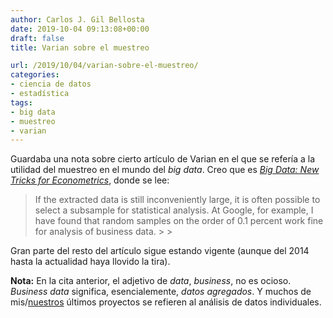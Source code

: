 ```yaml
---
author: Carlos J. Gil Bellosta
date: 2019-10-04 09:13:08+00:00
draft: false
title: Varian sobre el muestreo

url: /2019/10/04/varian-sobre-el-muestreo/
categories:
- ciencia de datos
- estadística
tags:
- big data
- muestreo
- varian
---
```





Guardaba una nota sobre cierto artículo de Varian en el que se refería a la utilidad del muestreo en el mundo del _big data_. Creo que es _[Big Data: New Tricks for Econometrics](http://people.ischool.berkeley.edu/~hal/Papers/2013/ml.pdf)_, donde se lee:







<blockquote>If the extracted  data is still inconveniently large, it is often possible to select a subsample  for statistical analysis. At Google, for example, I have found that random samples on the order of 0.1 percent work fine for analysis of business data.
>
> </blockquote>







Gran parte del resto del artículo sigue estando vigente (aunque del 2014 hasta la actualidad haya llovido la tira).







**Nota:** En la cita anterior, el adjetivo de _data_, _business_, no es ocioso. _Business data_ significa, esencialemente, _datos agregados_. Y muchos de mis/[nuestros](http://circiter.es) últimos proyectos se refieren al análisis de datos individuales.



